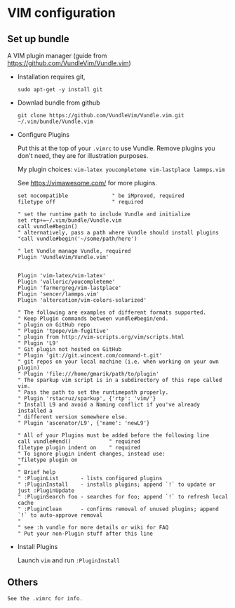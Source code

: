 # VIM configuration

## Set up bundle 

A VIM plugin manager (guide from https://github.com/VundleVim/Vundle.vim)

* Installation requires git,

    ```
    sudo apt-get -y install git
    ```

* Downlad bundle from github

    ```
    git clone https://github.com/VundleVim/Vundle.vim.git ~/.vim/bundle/Vundle.vim
    ```

* Configure Plugins

   Put this at the top of your `.vimrc` to use Vundle. Remove plugins you don't need, they are for illustration purposes.
   
   My plugin choices: `vim-latex youcompleteme vim-lastplace lammps.vim`
   
   See https://vimawesome.com/ for more plugins.

   ```vim
   set nocompatible              " be iMproved, required
   filetype off                  " required

   " set the runtime path to include Vundle and initialize
   set rtp+=~/.vim/bundle/Vundle.vim
   call vundle#begin()
   " alternatively, pass a path where Vundle should install plugins
   "call vundle#begin('~/some/path/here')

   " let Vundle manage Vundle, required
   Plugin 'VundleVim/Vundle.vim'

   
   Plugin 'vim-latex/vim-latex'
   Plugin 'valloric/youcompleteme'
   Plugin 'farmergreg/vim-lastplace'
   Plugin 'sencer/lammps.vim'
   Plugin 'altercation/vim-colors-solarized'

   " The following are examples of different formats supported.
   " Keep Plugin commands between vundle#begin/end.
   " plugin on GitHub repo
   " Plugin 'tpope/vim-fugitive'
   " plugin from http://vim-scripts.org/vim/scripts.html
   " Plugin 'L9'
   " Git plugin not hosted on GitHub
   " Plugin 'git://git.wincent.com/command-t.git'
   " git repos on your local machine (i.e. when working on your own plugin)
   " Plugin 'file:///home/gmarik/path/to/plugin'
   " The sparkup vim script is in a subdirectory of this repo called vim.
   " Pass the path to set the runtimepath properly.
   " Plugin 'rstacruz/sparkup', {'rtp': 'vim/'}
   " Install L9 and avoid a Naming conflict if you've already installed a
   " different version somewhere else.
   " Plugin 'ascenator/L9', {'name': 'newL9'}

   " All of your Plugins must be added before the following line
   call vundle#end()            " required
   filetype plugin indent on    " required
   " To ignore plugin indent changes, instead use:
   "filetype plugin on
   "
   " Brief help
   " :PluginList       - lists configured plugins
   " :PluginInstall    - installs plugins; append `!` to update or just :PluginUpdate
   " :PluginSearch foo - searches for foo; append `!` to refresh local cache
   " :PluginClean      - confirms removal of unused plugins; append `!` to auto-approve removal
   "
   " see :h vundle for more details or wiki for FAQ
   " Put your non-Plugin stuff after this line
   ```

* Install Plugins

    Launch `vim` and run `:PluginInstall`

## Others
    
    See the .vimrc for info.
